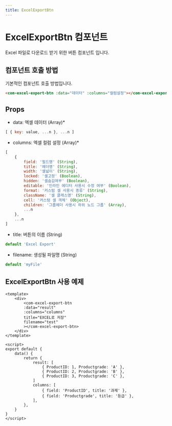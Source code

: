 ```yaml
---
title: ExcelExportBtn
---
```


# ExcelExportBtn 컴포넌트
Excel 파일로 다운로드 받기 위한 버튼 컴포넌트 입니다.

## 컴포넌트 호출 방법
기본적인 컴포넌트 호출 방법입니다.
```html
<com-excel-export-btn :data="데이터" :columns="컬럼설정"></com-excel-export-btn>
```

## Props
- data: 엑셀 데이터 (Array)*
```js
[ { key: value, ...n }, ...n ]
```
- columns: 엑셀 컬럼 설정 (Array)*
```js
[ 
    { 
        field: '필드명' (String),
        title: '헤더명' (String),
        width: '셀넓이' (String),
        locked: '셀고정' (Boolean),
        hidden: '셀숨김여부' (Boolean),
        editable: '인라인 에디터 사용시 수정 여부' (Boolean),
        format: '커스텀 셀 사용시 종류' (String),
        className: '셀 클래스명' (String),
        cell: '커스텀 셀 객체' (Object),
        children: '그룹헤더 사용시 하위 노드 그룹' (Array),
        ...n 
    }, 
    ...n 
]
```
- title: 버튼의 이름 (String)
```js
default 'Excel Export'
```
- filename: 생성될 파일명 (String)
```js
default 'myFile'
```

## ExcelExportBtn 사용 예제
```vue
<template>
    <div>
        <com-excel-export-btn
        :data="result"
        :columns="columns"
        title="EXCEL로 저장"
        filename="test"
        ></com-excel-export-btn>
    </div>
</template>

<script>
export default {
    data() {
        return {
            result: [
                { ProductID: 1, Productgrade: 'A' },
                { ProductID: 2, Productgrade: 'B' },
                { ProductID: 3, Productgrade: 'C' },
            ] 
            columns: [
                { field: 'ProductID', title: '과제' },
                { field: 'Productgrade', title: '등급' },
            ],
        },
    }
}
</script>
```